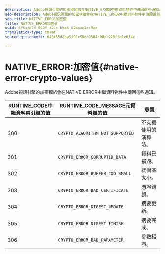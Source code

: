 ```yaml
---
description: Adobe視訊引擎的加密模組會在NATIVE_ERROR中繼資料物件中傳回這些通知。
seo-description: Adobe視訊引擎的加密模組會在NATIVE_ERROR中繼資料物件中傳回這些通知。
seo-title: NATIVE_ERROR加密值
title: NATIVE_ERROR加密值
uuid: 6f5cea7d-688f-421e-bba6-62aeae1ec9ee
translation-type: tm+mt
source-git-commit: 040655d8ba5f91c98ed0584c08db226ffe1e0f4e

---
```



# NATIVE_ERROR:加密值{#native-error-crypto-values}

Adobe視訊引擎的加密模組會在NATIVE_ERROR中繼資料物件中傳回這些通知。

| RUNTIME_CODE中繼資料索引鍵的值 | RUNTIME_CODE_MESSAGE元資料鍵的值 | 意義 |
|---|---|---|
| 300 | `CRYPTO_ALGORITHM_NOT_SUPPORTED` | 不支援使用的演算法。 |
| 301 | `CRYPTO_ERROR_CORRUPTED_DATA` | 資料已損毀。 |
| 302 | `CRYPTO_ERROR_BUFFER_TOO_SMALL` | 緩衝區太小。 |
| 303 | `CRYPTO_ERROR_BAD_CERTIFICATE` | 憑證錯誤。 |
| 304 | `CRYPTO_ERROR_DIGEST_UPDATE` | 摘要更新。 |
| 305 | `CRYPTO_ERROR_DIGEST_FINISH` | 摘要完成。 |
| 306 | `CRYPTO_ERROR_BAD_PARAMETER` | 參數錯誤。 |


